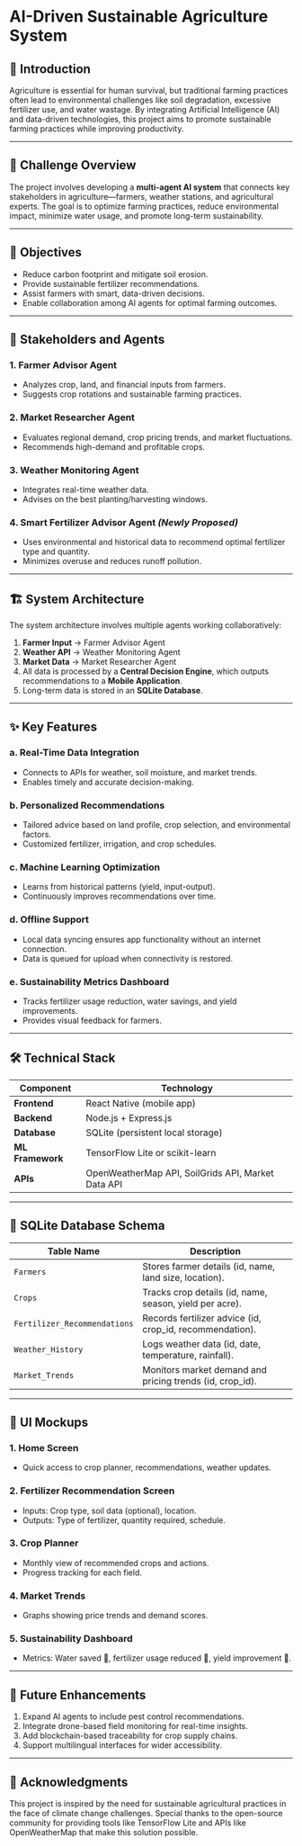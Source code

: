 # AI-Driven Sustainable Agriculture System

## 🌱 Introduction
Agriculture is essential for human survival, but traditional farming practices often lead to environmental challenges like soil degradation, excessive fertilizer use, and water wastage. By integrating Artificial Intelligence (AI) and data-driven technologies, this project aims to promote sustainable farming practices while improving productivity.

---

## 🚜 Challenge Overview
The project involves developing a **multi-agent AI system** that connects key stakeholders in agriculture—farmers, weather stations, and agricultural experts. The goal is to optimize farming practices, reduce environmental impact, minimize water usage, and promote long-term sustainability.

---

## 🎯 Objectives
- Reduce carbon footprint and mitigate soil erosion.
- Provide sustainable fertilizer recommendations.
- Assist farmers with smart, data-driven decisions.
- Enable collaboration among AI agents for optimal farming outcomes.

---

## 🤝 Stakeholders and Agents

### 1. **Farmer Advisor Agent**
   - Analyzes crop, land, and financial inputs from farmers.
   - Suggests crop rotations and sustainable farming practices.

### 2. **Market Researcher Agent**
   - Evaluates regional demand, crop pricing trends, and market fluctuations.
   - Recommends high-demand and profitable crops.

### 3. **Weather Monitoring Agent**
   - Integrates real-time weather data.
   - Advises on the best planting/harvesting windows.

### 4. **Smart Fertilizer Advisor Agent** *(Newly Proposed)*
   - Uses environmental and historical data to recommend optimal fertilizer type and quantity.
   - Minimizes overuse and reduces runoff pollution.

---

## 🏗️ System Architecture
The system architecture involves multiple agents working collaboratively:
1. **Farmer Input** → Farmer Advisor Agent
2. **Weather API** → Weather Monitoring Agent
3. **Market Data** → Market Researcher Agent
4. All data is processed by a **Central Decision Engine**, which outputs recommendations to a **Mobile Application**.
5. Long-term data is stored in an **SQLite Database**.

---

## ✨ Key Features

### a. Real-Time Data Integration
- Connects to APIs for weather, soil moisture, and market trends.
- Enables timely and accurate decision-making.

### b. Personalized Recommendations
- Tailored advice based on land profile, crop selection, and environmental factors.
- Customized fertilizer, irrigation, and crop schedules.

### c. Machine Learning Optimization
- Learns from historical patterns (yield, input-output).
- Continuously improves recommendations over time.

### d. Offline Support
- Local data syncing ensures app functionality without an internet connection.
- Data is queued for upload when connectivity is restored.

### e. Sustainability Metrics Dashboard
- Tracks fertilizer usage reduction, water savings, and yield improvements.
- Provides visual feedback for farmers.

---

## 🛠️ Technical Stack

| Component       | Technology                     |
|------------------|--------------------------------|
| **Frontend**     | React Native (mobile app)      |
| **Backend**      | Node.js + Express.js           |
| **Database**     | SQLite (persistent local storage) |
| **ML Framework** | TensorFlow Lite or scikit-learn |
| **APIs**         | OpenWeatherMap API, SoilGrids API, Market Data API |

---

## 📂 SQLite Database Schema

| Table Name              | Description                                           |
|--------------------------|-------------------------------------------------------|
| `Farmers`               | Stores farmer details (id, name, land size, location). |
| `Crops`                 | Tracks crop details (id, name, season, yield per acre).|
| `Fertilizer_Recommendations` | Records fertilizer advice (id, crop_id, recommendation). |
| `Weather_History`       | Logs weather data (id, date, temperature, rainfall).   |
| `Market_Trends`         | Monitors market demand and pricing trends (id, crop_id).|

---

## 📱 UI Mockups

### 1. **Home Screen**
   - Quick access to crop planner, recommendations, weather updates.

### 2. **Fertilizer Recommendation Screen**
   - Inputs: Crop type, soil data (optional), location.
   - Outputs: Type of fertilizer, quantity required, schedule.

### 3. **Crop Planner**
   - Monthly view of recommended crops and actions.
   - Progress tracking for each field.

### 4. **Market Trends**
   - Graphs showing price trends and demand scores.

### 5. **Sustainability Dashboard**
   - Metrics: Water saved 🌊, fertilizer usage reduced 🧪, yield improvement 🌾.

---

## 🚀 Future Enhancements
1. Expand AI agents to include pest control recommendations.
2. Integrate drone-based field monitoring for real-time insights.
3. Add blockchain-based traceability for crop supply chains.
4. Support multilingual interfaces for wider accessibility.

---

## 🙌 Acknowledgments
This project is inspired by the need for sustainable agricultural practices in the face of climate change challenges. Special thanks to the open-source community for providing tools like TensorFlow Lite and APIs like OpenWeatherMap that make this solution possible.
